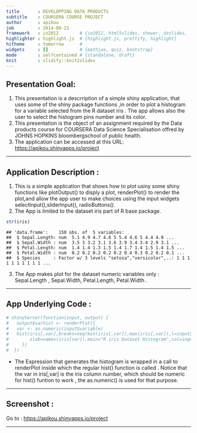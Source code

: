 ```yaml
---
title       : DEVELOPPING DATA PRODUCTS
subtitle    : COURSERA COURSE PROJECT
author      : apikou
job         : 2014-08-21          
framework   : io2012        # {io2012, html5slides, shower, dzslides, ...}
highlighter : highlight.js  # {highlight.js, prettify, highlight}
hitheme     : tomorrow      # 
widgets     : []            # {mathjax, quiz, bootstrap}
mode        : selfcontained # {standalone, draft}
knit        : slidify::knit2slides
---
```



## Presentation Goal: 


1. This presentation is a descrription of a simple shiny application, that uses 
 some of the shiny package functions ,in order to plot a histogram for a variable selected from the R dataset iris . The app allows also the user to select the histogram pins number and its color.   
2. This presentation is the object of an assignment required by the Data products
course for COURSERA Data Science Specialisation offred by JOHNS HOPKINS bloombergschool of public health.
3. The application can be accessed at this URL:
https://apikou.shinyapps.io/project

---

## Application Description :

1. This is a simple application that shows how to plot usiny some shiny functions like plotOutput() to disply a plot, renderPlot() to render the plot,and allow the app user to make choices using the input widgets selectInput(),sliderInput(),
radioButtons().
2. The App is limited to the dataset iris part of R base package.


```r
str(iris)
```

```
## 'data.frame':	150 obs. of  5 variables:
##  $ Sepal.Length: num  5.1 4.9 4.7 4.6 5 5.4 4.6 5 4.4 4.9 ...
##  $ Sepal.Width : num  3.5 3 3.2 3.1 3.6 3.9 3.4 3.4 2.9 3.1 ...
##  $ Petal.Length: num  1.4 1.4 1.3 1.5 1.4 1.7 1.4 1.5 1.4 1.5 ...
##  $ Petal.Width : num  0.2 0.2 0.2 0.2 0.2 0.4 0.3 0.2 0.2 0.1 ...
##  $ Species     : Factor w/ 3 levels "setosa","versicolor",..: 1 1 1 1 1 1 1 1 1 1 ...
```

3. The App makes plot for the dataset numeric variables only : Sepal.Length ,
Sepal.Width, Petal.Length, Petal.Width .

---

## App Underlying Code :



```r
# shinyServer(function(input, output) {
#   output$varhist <- renderPlot({
#   var <- as.numeric(input$variable)
#   hist(iris[,var],breaks=seq(min(iris[,var]),max(iris[,var]),l=input$bins+1),
#        xlab=names(iris[var]),main="R iris Dataset Histogram",col=input$color)
#     })
#  })
```

- The Expression that generates the histogram is wrapped in a call to renderPlot
  inside which the regular hist() function is called . Notice that the var in 
  iris[,var] is the iris column number, which should be numeric for hist() 
  funtion to work , the as.numeric() is used for that purpose.
  
---

## Screenshot :
 
 Go to : https://apikou.shinyapps.io/project
 
---


